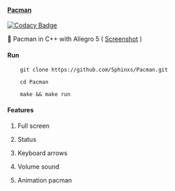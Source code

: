 
#### [Pacman](https://github.com/Sphinxs/Pacman)

[![Codacy Badge](https://api.codacy.com/project/badge/Grade/7b4cabacd3d54d49895199a748e15184)](https://www.codacy.com/app/Sphinxs/Pacman?utm_source=github.com&utm_medium=referral&utm_content=Sphinxs/Pacman&utm_campaign=Badge_Grade)

:fish_cake: Pacman in C++ with Allegro 5 ( [Screenshot](https://github.com/Sphinxs/Pacman/blob/master/screenshot.png) )

#### Run

```shell
    git clone https://github.com/Sphinxs/Pacman.git

    cd Pacman

    make && make run
```

#### Features

1. Full screen

2. Status

3. Keyboard arrows

4. Volume sound

5. Animation pacman